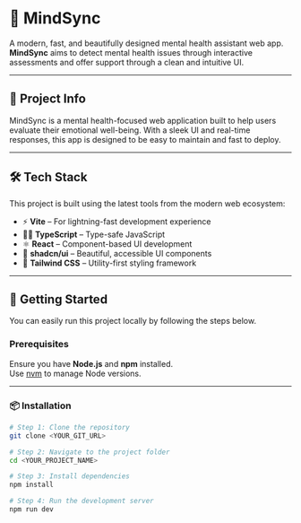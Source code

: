 # 🧠 MindSync

A modern, fast, and beautifully designed mental health assistant web app. **MindSync** aims to detect mental health issues through interactive assessments and offer support through a clean and intuitive UI.

---

## 📁 Project Info

MindSync is a mental health-focused web application built to help users evaluate their emotional well-being. With a sleek UI and real-time responses, this app is designed to be easy to maintain and fast to deploy.

---

## 🛠️ Tech Stack

This project is built using the latest tools from the modern web ecosystem:

- ⚡ **Vite** – For lightning-fast development experience
- 🧑‍💻 **TypeScript** – Type-safe JavaScript
- ⚛️ **React** – Component-based UI development
- 🎨 **shadcn/ui** – Beautiful, accessible UI components
- 💨 **Tailwind CSS** – Utility-first styling framework

---

## 🚀 Getting Started

You can easily run this project locally by following the steps below.

### Prerequisites

Ensure you have **Node.js** and **npm** installed.  
Use [nvm](https://github.com/nvm-sh/nvm#installing-and-updating) to manage Node versions.

---

### 📦 Installation

```sh
# Step 1: Clone the repository
git clone <YOUR_GIT_URL>

# Step 2: Navigate to the project folder
cd <YOUR_PROJECT_NAME>

# Step 3: Install dependencies
npm install

# Step 4: Run the development server
npm run dev
